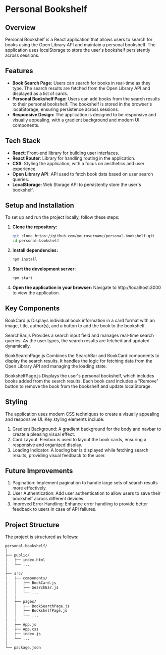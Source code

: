 # Personal Bookshelf

## Overview

Personal Bookshelf is a React application that allows users to search for books using the Open Library API and maintain a personal bookshelf. The application uses localStorage to store the user's bookshelf persistently across sessions.

## Features

- **Book Search Page:** Users can search for books in real-time as they type. The search results are fetched from the Open Library API and displayed as a list of cards.
- **Personal Bookshelf Page:** Users can add books from the search results to their personal bookshelf. The bookshelf is stored in the browser's localStorage, ensuring persistence across sessions.
- **Responsive Design:** The application is designed to be responsive and visually appealing, with a gradient background and modern UI components.

## Tech Stack

- **React**: Front-end library for building user interfaces.
- **React Router**: Library for handling routing in the application.
- **CSS**: Styling the application, with a focus on aesthetics and user experience.
- **Open Library API**: API used to fetch book data based on user search queries.
- **LocalStorage**: Web Storage API to persistently store the user's bookshelf.

## Setup and Installation

To set up and run the project locally, follow these steps:

1. **Clone the repository:**
   ```bash
   git clone https://github.com/yourusername/personal-bookshelf.git
   cd personal-bookshelf
   
2. **Install dependencies:**
   ```bash
   npm install

3. **Start the development server:**
   ```bash
   npm start
   
4. **Open the application in your browser:**
Navigate to http://localhost:3000 to view the application.

## Key Components

BookCard.js
Displays individual book information in a card format with an image, title, author(s), and a button to add the book to the bookshelf.

SearchBar.js
Provides a search input field and manages real-time search queries. As the user types, the search results are fetched and updated dynamically.

BookSearchPage.js
Combines the SearchBar and BookCard components to display the search results. It handles the logic for fetching data from the Open Library API and managing the loading state.

BookshelfPage.js
Displays the user's personal bookshelf, which includes books added from the search results. Each book card includes a "Remove" button to remove the book from the bookshelf and update localStorage.

## Styling

The application uses modern CSS techniques to create a visually appealing and responsive UI. Key styling elements include:

1. Gradient Background: A gradient background for the body and navbar to create a pleasing visual effect.
2. Card Layout: Flexbox is used to layout the book cards, ensuring a responsive and organized display.
3. Loading Indicator: A loading bar is displayed while fetching search results, providing visual feedback to the user.

## Future Improvements
1. Pagination: Implement pagination to handle large sets of search results more effectively.
2. User Authentication: Add user authentication to allow users to save their bookshelf across different devices.
3. Improved Error Handling: Enhance error handling to provide better feedback to users in case of API failures.

## Project Structure

The project is structured as follows:
```bash
personal-bookshelf/
│
├── public/
│   ├── index.html
│   └── ...
│
├── src/
│   ├── components/
│   │   ├── BookCard.js
│   │   ├── SearchBar.js
│   │   └── ...
│   │
│   ├── pages/
│   │   ├── BookSearchPage.js
│   │   ├── BookshelfPage.js
│   │   └── ...
│   │
│   ├── App.js
│   ├── App.css
│   ├── index.js
│   └── ...
│
└── package.json
